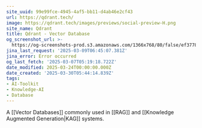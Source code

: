 ```yaml
---
site_uuid: 99e99fce-4945-4af5-bb11-d4ab46e2cf43
url: https://qdrant.tech/
image: https://qdrant.tech/images/previews/social-preview-H.png
site_name: Qdrant
title: Qdrant - Vector Database
og_screenshot_url: >-
  https://og-screenshots-prod.s3.amazonaws.com/1366x768/80/false/ef37780f6055b589aa8350ec622e6cd8ca88b400e1f93d1dc47f84add08df01b.jpeg
jina_last_request: '2025-03-09T06:45:07.381Z'
jina_error: Error occurred
og_last_fetch: '2025-03-07T05:19:18.722Z'
date_modified: 2025-03-24T00:00:00.000Z
date_created: '2025-03-30T05:44:14.839Z'
tags:
- AI-Toolkit
- Knowledge-AI
- Database
---
```









A [[Vector Databases]] commonly used in [[RAG]] and [[Knowledge Augmented Generation|KAG]] systems.

